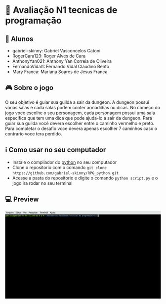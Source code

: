 # :memo: Avaliação N1 tecnicas de programação 

## :bust_in_silhouette: Alunos
  
  - gabriel-skinny: Gabriel Vasconcelos Catoni
  - RogerCara123: Roger Alves de Cara
  - AnthonyYan021: Anthony Yan Correia de Oliveira
  - FernandoVidal1: Fernando Vidal Claudino Bento
  - Mary Franca: Mariana Soares de Jesus Franca

## :video_game: Sobre o jogo

  O seu objetivo é guiar sua guilda a sair da dungeon. A dungeon possui varias salas e cada salas podem conter armadilhas ou dicas. 
  No começo do jogo voce escolhe o seu personagem, cada personagem possui uma sala especifica que tem uma dica que pode ajuda-lo a sair da dungeon.
  Para guiar sua guilda você devera escolher entre o caminho vermelho e preto. Para completar o desafio voce devera apenas escolher 7 caminhos caso o contrario voce tera perdido.
  
## :information_source: Como usar no seu computador

  - Instale o compilador do [python](https://www.python.org/downloads/) no seu computador
  - Clone o repositorio com o comando `git clone https://github.com/gabriel-skinny/RPG_python.git`
  - Acesse a pasta do repositorio e digite o comando `python script.py` e o jogo ira rodar no seu terminal 
  
## :computer: Preview 

![Demo CountPages alpha](/previewVideo.gif)
    
